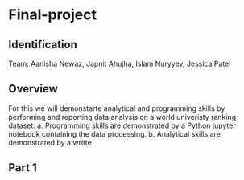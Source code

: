 # Final-project

## Identification

Team: Aanisha Newaz, Japnit Ahujha, Islam Nuryyev, Jessica Patel

## Overview
For this we will demonstarte analytical and programming skills by performing and reporting data 
analysis on a world univeristy ranking dataset.
a. Programming skills are demonstrated by a Python jupyter notebook containing 
the data processing.
b. Analytical skills are demonstrated by a writte

## Part 1

